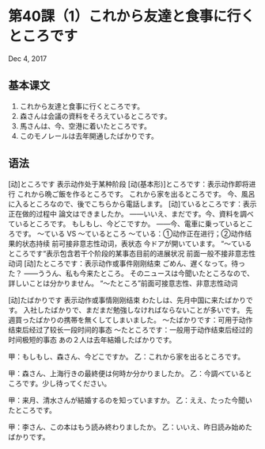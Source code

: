 # 第40課（1）これから友達と食事に行くところです
Dec 4, 2017

## 基本课文
1. これから友達と食事に行くところです。
2. 森さんは会議の資料をそろえているところです。
3. 馬さんは、今、空港に着いたところです。
4. このモノレールは去年開通したばかりです。

## 语法
[动]ところです
表示动作处于某种阶段
[动(基本形)]ところです：表示动作即将进行
これから晩ご飯を作るところです。
これから家を出るところです。
今、風呂に入るところなので、後でこちらから電話します。
[动]ているところです：表示正在做的过程中
論文はできましたか。
——いいえ、まだです。今、資料を調べているところです。
もしもし、今どこですか。
——今、電車に乗っているところです。
～ている VS ～ているところ
～ている：①动作正在进行；②动作结果的状态持续
		前可接非意志性动词，表状态
		今ドアが開いています。
“～ているところです“表示包含若干个阶段的某事态目前的进展状况
		前面一般不接非意志性动词
[动]たところです：表示动作或事件刚刚结束
ごめん、遅くなって。待った？
——ううん、私も今来たところ。
そのニュースは今聞いたところなので、詳しいことは分かりません。
“～たところ”前面可接意志性、非意志性动词

[动]たばかりです
表示动作或事情刚刚结束
わたしは、先月中国に来たばかりです。
入社したばかりで、まだまだ勉強しなければならないことが多いです。
先週買ったばかりの携帯を無くしてしまいました。
～たばかりです：可用于动作结束后经过了较长一段时间的事态
～たところです：一般用于动作结束后经过的时间极短的事态
あの２人は去年結婚したばかりです。

甲：もしもし、森さん、今どこですか。
乙：これから家を出るところです。

甲：森さん、上海行きの最終便は何時か分かりましたか。
乙：今調べているところです。少し待ってください。

甲：来月、清水さんが結婚するのを知っていますか。
乙：ええ、たった今聞いたところです。

甲：李さん、この本はもう読み終わりましたか。
乙：いいえ、昨日読み始めたばかりです。
